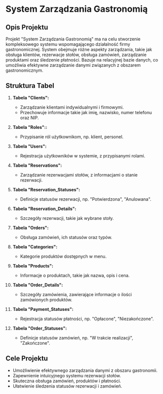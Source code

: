 # System Zarządzania Gastronomią

## Opis Projektu

Projekt "System Zarządzania Gastronomią" ma na celu stworzenie kompleksowego systemu wspomagającego działalność firmy gastronomicznej. System obejmuje różne aspekty zarządzania, takie jak obsługa klientów, rezerwacje stołów, obsługa zamówień, zarządzanie produktami oraz śledzenie płatności. Bazuje na relacyjnej bazie danych, co umożliwia efektywne zarządzanie danymi związanych z obszarem gastronomicznym.

## Struktura Tabel

1. **Tabela "Clients":**
   - Zarządzanie klientami indywidualnymi i firmowymi.
   - Przechowuje informacje takie jak imię, nazwisko, numer telefonu oraz NIP.

2. **Tabela "Roles"::**
   - Przypisanie ról użytkownikom, np. klient, personel.

3. **Tabela "Users":**
   - Rejestracja użytkowników w systemie, z przypisanymi rolami.

4. **Tabela "Reservations":**
   - Zarządzanie rezerwacjami stołów, z informacjami o stanie rezerwacji.

5. **Tabela "Reservation_Statuses":**
   - Definicje statusów rezerwacji, np. "Potwierdzona", "Anulowana".

6. **Tabela "Reservation_Details":**
   - Szczegóły rezerwacji, takie jak wybrane stoły.

7. **Tabela "Orders":**
   - Obsługa zamówień, ich statusów oraz typów.

8. **Tabela "Categories":**
   - Kategorie produktów dostępnych w menu.

9. **Tabela "Products":**
   - Informacje o produktach, takie jak nazwa, opis i cena.

10. **Tabela "Order_Details":**
    - Szczegóły zamówienia, zawierające informacje o ilości zamówionych produktów.

11. **Tabela "Payment_Statuses":**
    - Rejestracja statusów płatności, np. "Opłacone", "Niezakończone".

12. **Tabela "Order_Statuses":**
    - Definicje statusów zamówień, np. "W trakcie realizacji", "Zakończone".

## Cele Projektu

- Umożliwienie efektywnego zarządzania danymi z obszaru gastronomii.
- Zapewnienie intuicyjnego systemu rezerwacji stołów.
- Skuteczna obsługa zamówień, produktów i płatności.
- Ułatwienie śledzenia statusów rezerwacji i zamówień.
